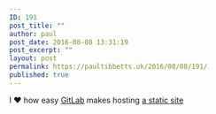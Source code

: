 ```yaml
---
ID: 191
post_title: ""
author: paul
post_date: 2016-08-08 13:31:19
post_excerpt: ""
layout: post
permalink: https://paultibbetts.uk/2016/08/08/191/
published: true
---
```

I ♥️ how easy <a href="http://gitlab.com">GitLab</a> makes hosting <a href="http://laravel-birmingham.gitlab.io">a static site</a>